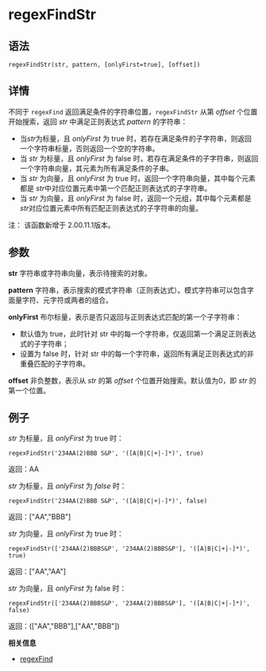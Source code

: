 # regexFindStr

## 语法

`regexFindStr(str, pattern, [onlyFirst=true],
[offset])`

## 详情

不同于 `regexFind` 返回满足条件的字符串位置，`regexFindStr` 从第
*offset* 个位置开始搜索，返回 *str* 中满足正则表达式 *pattern* 的字符串：

* 当*str*为标量，且 *onlyFirst* 为 true
  时，若存在满足条件的子字符串，则返回一个字符串标量，否则返回一个空的字符串。
* 当 *str* 为标量，且 *onlyFirst* 为 false
  时，若存在满足条件的子字符串，则返回一个字符串向量，其元素为所有满足条件的子串。
* 当 *str* 为向量，且 *onlyFirst* 为 true 时，返回一个字符串向量，其中每个元素都是 *str*中对应位置元素中第一个匹配正则表达式的子字符串。
* 当 *str* 为向量，且 *onlyFirst* 为 false 时，返回一个元组，其中每个元素都是 *str*对应位置元素中所有匹配正则表达式的子字符串的向量。

注： 该函数新增于 2.00.11.1版本。

## 参数

**str** 字符串或字符串向量，表示待搜索的对象。

**pattern** 字符串，表示搜索的模式字符串（正则表达式）。模式字符串可以包含字面量字符、元字符或两者的组合。

**onlyFirst** 布尔标量，表示是否只返回与正则表达式匹配的第一个子字符串：

* 默认值为 true，此时针对 str 中的每一个字符串，仅返回第一个满足正则表达式的子字符串；
* 设置为 false 时，针对 str 中的每一个字符串，返回所有满足正则表达式的非重叠匹配的子字符串。

**offset** 非负整数，表示从 *str* 的第 *offset* 个位置开始搜索。默认值为0，即 *str*
的第一个位置。

## 例子

*str* 为标量，且 *onlyFirst* 为 true 时：

```
regexFindStr('234AA(2)BBB S&P', '([A|B|C|+|-]*)', true)
```

返回：AA

*str* 为标量，且 *onlyFirst* 为 *false* 时：

```
regexFindStr('234AA(2)BBB S&P', '([A|B|C|+|-]*)', false)
```

返回：["AA","BBB"]

*str* 为向量，且 *onlyFirst* 为 true 时：

```
regexFindStr(['234AA(2)BBBS&P', '234AA(2)BBBS&P'], '([A|B|C|+|-]*)', true)
```

返回：["AA","AA"]

*str* 为向量，且 *onlyFirst* 为 false 时：

```
regexFindStr(['234AA(2)BBBS&P', '234AA(2)BBBS&P'], '([A|B|C|+|-]*)', false)
```

返回：(["AA","BBB"],["AA","BBB"])

**相关信息**

* [regexFind](regexFind.html "regexFind")

